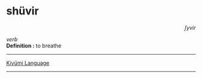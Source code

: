 
# shüvir

<div align="right"><i>ʃyvir</i></div>

*verb*  
**Definition :** to breathe  

---

[Kivümi Language](../README.md)

---
